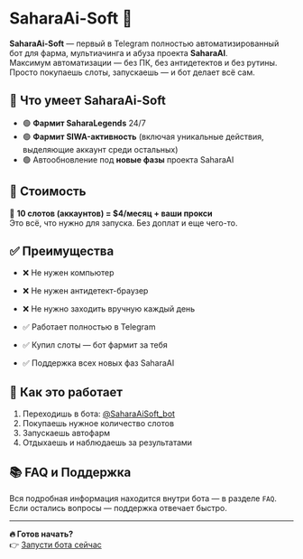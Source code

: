 # SaharaAi-Soft 🤖

**SaharaAi-Soft** — первый в Telegram полностью автоматизированный бот для фарма, мультиачинга и абуза проекта **SaharaAI**.  
Максимум автоматизации — без ПК, без антидетектов и без рутины. Просто покупаешь слоты, запускаешь — и бот делает всё сам.

## 🚀 Что умеет SaharaAi-Soft

- 🟢 **Фармит SaharaLegends** 24/7  
- 🟢 **Фармит SIWA-активность** (включая уникальные действия, выделяющие аккаунт среди остальных)  
- 🟢 Автообновление под **новые фазы** проекта SaharaAI

## 💸 Стоимость

🔹 **10 слотов (аккаунтов) = $4/месяц + ваши прокси**  
Это всё, что нужно для запуска. Без доплат и еще чего-то.

## ✅ Преимущества

- ❌ Не нужен компьютер  
- ❌ Не нужен антидетект-браузер  
- ❌ Не нужно заходить вручную каждый день
   
- ✅ Работает полностью в Telegram  
- ✅ Купил слоты — бот фармит за тебя  
- ✅ Поддержка всех новых фаз SaharaAI

## 🧠 Как это работает

1. Переходишь в бота: [@SaharaAiSoft_bot](https://t.me/SaharaAiSoft_bot)  
2. Покупаешь нужное количество слотов  
3. Запускаешь автофарм  
4. Отдыхаешь и наблюдаешь за результатами

## 📚 FAQ и Поддержка

Вся подробная информация находится внутри бота — в разделе `FAQ`.  
Если остались вопросы — поддержка отвечает быстро.

---

**🔥 Готов начать?**  
👉 [Запусти бота сейчас](https://t.me/SaharaAiSoft_bot)


